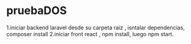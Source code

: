 # pruebaDOS
 
1.iniciar backend laravel desde su carpeta raiz , isntalar dependencias, composer install
2.iniciar front react , npm install, luego npm start.